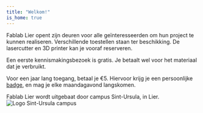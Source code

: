 ```yaml
---
title: "Welkom!"
is_home: true
---
```

Fablab Lier opent zijn deuren voor alle geïnteresseerden om hun project te kunnen realiseren. Verschillende toestellen staan ter beschikking. De lasercutter en 3D printer kan je vooraf reserveren.

Een eerste kennismakingsbezoek is gratis. Je betaalt wel voor het materiaal dat je verbruikt.

Voor een jaar lang toegang, betaal je €5. Hiervoor krijg je een persoonlijke [badge](/gebruik/badge), en mag je elke maandagavond langskomen.

Fablab Lier wordt uitgebaat door campus Sint-Ursula, in Lier. 
<img src="/images/SU-logo.png" alt="Logo Sint-Ursula campus">

